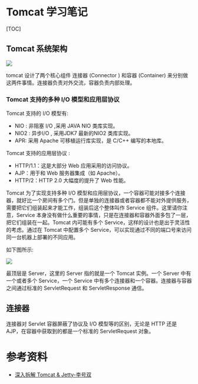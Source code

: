 # Tomcat 学习笔记

[TOC]

## Tomcat 系统架构





<img src="../../../img/web/tomcat/tomcat-architecture.png"/>



tomcat 设计了两个核心组件 连接器 (Connector ) 和容器 (Container) 来分别做这两件事情。连接器负责对外交流，容器负责内部处理。

### Tomcat 支持的多种 I/O 模型和应用层协议

 Tomcat 支持的 I/O 模型有:

* NIO : 非阻塞 I/O ,采用 JAVA NIO 类库实现。
* NIO2 : 异步I/O , 采用JDK7 最新的NIO2 类库实现。
* APR: 采用 Apache 可移植运行库实现，是 C/C++ 编写的本地库。

 Tomcat 支持的应用层协议 :

* HTTP/1.1：这是大部分 Web 应用采用的访问协议。
* AJP：用于和 Web 服务器集成（如 Apache）。
* HTTP/2：HTTP 2.0 大幅度的提升了 Web 性能。

Tomcat 为了实现支持多种 I/O 模型和应用层协议，一个容器可能对接多个连接器，就好比一个房间有多个门。但是单独的连接器或者容器都不能对外提供服务，需要把它们组装起来才能工作，组装后这个整体叫作 Service 组件。这里请你注意，Service 本身没有做什么重要的事情，只是在连接器和容器外面多包了一层，把它们组装在一起。Tomcat 内可能有多个 Service，这样的设计也是出于灵活性的考虑。通过在 Tomcat 中配置多个 Service，可以实现通过不同的端口号来访问同一台机器上部署的不同应用。

如下图所示:

![](../../../img/web/tomcat/connector-container.jpg)

最顶层是 Server，这里的 Server 指的就是一个 Tomcat 实例。一个 Server 中有一个或者多个 Service，一个 Service 中有多个连接器和一个容器。连接器与容器之间通过标准的 ServletRequest 和 ServletResponse 通信。



## 连接器

连接器对 Servlet 容器屏蔽了协议及 I/O 模型等的区别，无论是 HTTP 还是 AJP，在容器中获取到的都是一个标准的 ServletRequest 对象。



# 参考资料

* [深入拆解 Tomcat & Jetty-李号双](https://time.geekbang.org/column/article/96328) 